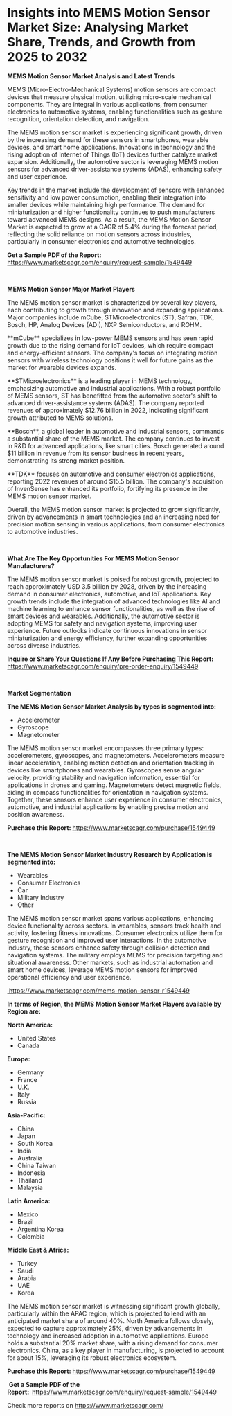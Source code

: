 <p><h1>Insights into MEMS Motion Sensor Market Size: Analysing Market Share, Trends, and Growth from 2025 to 2032</h1></p><p><strong>MEMS Motion Sensor Market Analysis and Latest Trends</strong></p>
<p><p>MEMS (Micro-Electro-Mechanical Systems) motion sensors are compact devices that measure physical motion, utilizing micro-scale mechanical components. They are integral in various applications, from consumer electronics to automotive systems, enabling functionalities such as gesture recognition, orientation detection, and navigation.</p><p>The MEMS motion sensor market is experiencing significant growth, driven by the increasing demand for these sensors in smartphones, wearable devices, and smart home applications. Innovations in technology and the rising adoption of Internet of Things (IoT) devices further catalyze market expansion. Additionally, the automotive sector is leveraging MEMS motion sensors for advanced driver-assistance systems (ADAS), enhancing safety and user experience.</p><p>Key trends in the market include the development of sensors with enhanced sensitivity and low power consumption, enabling their integration into smaller devices while maintaining high performance. The demand for miniaturization and higher functionality continues to push manufacturers toward advanced MEMS designs. As a result, the MEMS Motion Sensor Market is expected to grow at a CAGR of 5.4% during the forecast period, reflecting the solid reliance on motion sensors across industries, particularly in consumer electronics and automotive technologies.</p></p>
<p><strong>Get a Sample PDF of the Report:&nbsp;</strong> <a href="https://www.marketscagr.com/enquiry/request-sample/1549449?utm_campaign=3552&utm_medium=2&utm_source=Github&utm_content=ia&utm_term=06042025&utm_id=mems-motion-sensor">https://www.marketscagr.com/enquiry/request-sample/1549449</a></p>
<p>&nbsp;</p>
<p><strong>MEMS Motion Sensor Major Market Players</strong></p>
<p><p>The MEMS motion sensor market is characterized by several key players, each contributing to growth through innovation and expanding applications. Major companies include mCube, STMicroelectronics (ST), Safran, TDK, Bosch, HP, Analog Devices (ADI), NXP Semiconductors, and ROHM.</p><p>**mCube** specializes in low-power MEMS sensors and has seen rapid growth due to the rising demand for IoT devices, which require compact and energy-efficient sensors. The company's focus on integrating motion sensors with wireless technology positions it well for future gains as the market for wearable devices expands.</p><p>**STMicroelectronics** is a leading player in MEMS technology, emphasizing automotive and industrial applications. With a robust portfolio of MEMS sensors, ST has benefitted from the automotive sector's shift to advanced driver-assistance systems (ADAS). The company reported revenues of approximately $12.76 billion in 2022, indicating significant growth attributed to MEMS solutions.</p><p>**Bosch**, a global leader in automotive and industrial sensors, commands a substantial share of the MEMS market. The company continues to invest in R&D for advanced applications, like smart cities. Bosch generated around $11 billion in revenue from its sensor business in recent years, demonstrating its strong market position.</p><p>**TDK** focuses on automotive and consumer electronics applications, reporting 2022 revenues of around $15.5 billion. The company's acquisition of InvenSense has enhanced its portfolio, fortifying its presence in the MEMS motion sensor market.</p><p>Overall, the MEMS motion sensor market is projected to grow significantly, driven by advancements in smart technologies and an increasing need for precision motion sensing in various applications, from consumer electronics to automotive industries.</p></p>
<p>&nbsp;</p>
<p><strong>What Are The Key Opportunities For MEMS Motion Sensor Manufacturers?</strong></p>
<p><p>The MEMS motion sensor market is poised for robust growth, projected to reach approximately USD 3.5 billion by 2028, driven by the increasing demand in consumer electronics, automotive, and IoT applications. Key growth trends include the integration of advanced technologies like AI and machine learning to enhance sensor functionalities, as well as the rise of smart devices and wearables. Additionally, the automotive sector is adopting MEMS for safety and navigation systems, improving user experience. Future outlooks indicate continuous innovations in sensor miniaturization and energy efficiency, further expanding opportunities across diverse industries.</p></p>
<p><strong>Inquire or Share Your Questions If Any Before Purchasing This Report:</strong> <a href="https://www.marketscagr.com/enquiry/pre-order-enquiry/1549449?utm_campaign=3552&utm_medium=2&utm_source=Github&utm_content=ia&utm_term=06042025&utm_id=mems-motion-sensor">https://www.marketscagr.com/enquiry/pre-order-enquiry/1549449</a></p>
<p>&nbsp;</p>
<p><strong>Market Segmentation</strong></p>
<p><strong>The MEMS Motion Sensor Market Analysis by types is segmented into:</strong></p>
<p><ul><li>Accelerometer</li><li>Gyroscope</li><li>Magnetometer</li></ul></p>
<p><p>The MEMS motion sensor market encompasses three primary types: accelerometers, gyroscopes, and magnetometers. Accelerometers measure linear acceleration, enabling motion detection and orientation tracking in devices like smartphones and wearables. Gyroscopes sense angular velocity, providing stability and navigation information, essential for applications in drones and gaming. Magnetometers detect magnetic fields, aiding in compass functionalities for orientation in navigation systems. Together, these sensors enhance user experience in consumer electronics, automotive, and industrial applications by enabling precise motion and position awareness.</p></p>
<p><strong>Purchase this Report:&nbsp;</strong><a href="https://www.marketscagr.com/purchase/1549449?utm_campaign=3552&utm_medium=2&utm_source=Github&utm_content=ia&utm_term=06042025&utm_id=mems-motion-sensor">https://www.marketscagr.com/purchase/1549449</a></p>
<p>&nbsp;</p>
<p><strong>The MEMS Motion Sensor Market Industry Research by Application is segmented into:</strong></p>
<p><ul><li>Wearables</li><li>Consumer Electronics</li><li>Car</li><li>Military Industry</li><li>Other</li></ul></p>
<p><p>The MEMS motion sensor market spans various applications, enhancing device functionality across sectors. In wearables, sensors track health and activity, fostering fitness innovations. Consumer electronics utilize them for gesture recognition and improved user interactions. In the automotive industry, these sensors enhance safety through collision detection and navigation systems. The military employs MEMS for precision targeting and situational awareness. Other markets, such as industrial automation and smart home devices, leverage MEMS motion sensors for improved operational efficiency and user experience.</p></p>
<p><a href="https://www.marketscagr.com/mems-motion-sensor-r1549449?utm_campaign=3552&utm_medium=2&utm_source=Github&utm_content=ia&utm_term=06042025&utm_id=mems-motion-sensor">&nbsp;https://www.marketscagr.com/mems-motion-sensor-r1549449</a></p>
<p><strong>In terms of Region, the MEMS Motion Sensor Market Players available by Region are:</strong></p>
<p>
    <p> <strong> North America: </strong>
        <ul>
            <li>United States</li>
            <li>Canada</li>
        </ul>
        </p> 
    <p> <strong> Europe: </strong>
        <ul>
            <li>Germany</li>
            <li>France</li>
            <li>U.K.</li>
            <li>Italy</li>
            <li>Russia</li>
        </ul>
        </p> 
    <p> <strong> Asia-Pacific: </strong>
        <ul>
            <li>China</li>
            <li>Japan</li>
            <li>South Korea</li>
            <li>India</li>
            <li>Australia</li>
            <li>China Taiwan</li>
            <li>Indonesia</li>
            <li>Thailand</li>
            <li>Malaysia</li>
        </ul>
        </p> 
    <p> <strong> Latin America: </strong>
        <ul>
            <li>Mexico</li>
            <li>Brazil</li>
            <li>Argentina Korea</li>
            <li>Colombia</li>
        </ul>
        </p> 
    <p> <strong> Middle East & Africa: </strong>
        <ul>
            <li>Turkey</li>
            <li>Saudi</li>
            <li>Arabia</li>
            <li>UAE</li>
            <li>Korea</li>
        </ul>
    </p>
    </p>
<p><p>The MEMS motion sensor market is witnessing significant growth globally, particularly within the APAC region, which is projected to lead with an anticipated market share of around 40%. North America follows closely, expected to capture approximately 25%, driven by advancements in technology and increased adoption in automotive applications. Europe holds a substantial 20% market share, with a rising demand for consumer electronics. China, as a key player in manufacturing, is projected to account for about 15%, leveraging its robust electronics ecosystem.</p></p>
<p><strong>Purchase this Report: </strong><a href="https://www.marketscagr.com/purchase/1549449?utm_campaign=3552&utm_medium=2&utm_source=Github&utm_content=ia&utm_term=06042025&utm_id=mems-motion-sensor">https://www.marketscagr.com/purchase/1549449</a></p>
<p>&nbsp;<strong>Get a Sample PDF of the Report:&nbsp;&nbsp;</strong><a href="https://www.marketscagr.com/enquiry/request-sample/1549449?utm_campaign=3552&utm_medium=2&utm_source=Github&utm_content=ia&utm_term=06042025&utm_id=mems-motion-sensor">https://www.marketscagr.com/enquiry/request-sample/1549449</a></p>
<p><strong></strong></p>
<p>Check more reports on <a href="https://www.marketscagr.com/?utm_campaign=3552&utm_medium=2&utm_source=Github&utm_content=ia&utm_term=06042025&utm_id=mems-motion-sensor">https://www.marketscagr.com/</a></p>